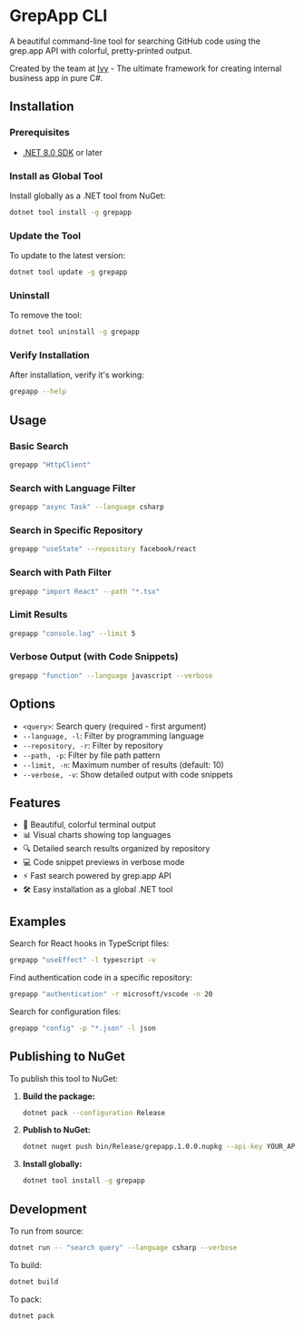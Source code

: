 # GrepApp CLI

A beautiful command-line tool for searching GitHub code using the grep.app API with colorful, pretty-printed output.

Created by the team at [Ivy](https://ivy.app) - The ultimate framework for creating internal business app in pure C#.

## Installation

### Prerequisites

- [.NET 8.0 SDK](https://dotnet.microsoft.com/download/dotnet/8.0) or later

### Install as Global Tool

Install globally as a .NET tool from NuGet:

```bash
dotnet tool install -g grepapp
```

### Update the Tool

To update to the latest version:

```bash
dotnet tool update -g grepapp
```

### Uninstall

To remove the tool:

```bash
dotnet tool uninstall -g grepapp
```

### Verify Installation

After installation, verify it's working:

```bash
grepapp --help
```

## Usage

### Basic Search
```bash
grepapp "HttpClient"
```

### Search with Language Filter
```bash
grepapp "async Task" --language csharp
```

### Search in Specific Repository
```bash
grepapp "useState" --repository facebook/react
```

### Search with Path Filter
```bash
grepapp "import React" --path "*.tsx"
```

### Limit Results
```bash
grepapp "console.log" --limit 5
```

### Verbose Output (with Code Snippets)
```bash
grepapp "function" --language javascript --verbose
```

## Options

- `<query>`: Search query (required - first argument)
- `--language, -l`: Filter by programming language
- `--repository, -r`: Filter by repository
- `--path, -p`: Filter by file path pattern
- `--limit, -n`: Maximum number of results (default: 10)
- `--verbose, -v`: Show detailed output with code snippets

## Features

- 🎨 Beautiful, colorful terminal output
- 📊 Visual charts showing top languages
- 🔍 Detailed search results organized by repository
- 💻 Code snippet previews in verbose mode
- ⚡ Fast search powered by grep.app API
- 🛠️ Easy installation as a global .NET tool

## Examples

Search for React hooks in TypeScript files:
```bash
grepapp "useEffect" -l typescript -v
```

Find authentication code in a specific repository:
```bash
grepapp "authentication" -r microsoft/vscode -n 20
```

Search for configuration files:
```bash
grepapp "config" -p "*.json" -l json
```

## Publishing to NuGet

To publish this tool to NuGet:

1. **Build the package:**
   ```bash
   dotnet pack --configuration Release
   ```

2. **Publish to NuGet:**
   ```bash
   dotnet nuget push bin/Release/grepapp.1.0.0.nupkg --api-key YOUR_API_KEY --source https://api.nuget.org/v3/index.json
   ```

3. **Install globally:**
   ```bash
   dotnet tool install -g grepapp
   ```

## Development

To run from source:
```bash
dotnet run -- "search query" --language csharp --verbose
```

To build:
```bash
dotnet build
```

To pack:
```bash
dotnet pack
```